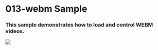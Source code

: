 # 013-webm Sample

### This sample demonstrates how to load and control WEBM videos.

![](https://i.rawr.dev/sample13-min-2.gif)

